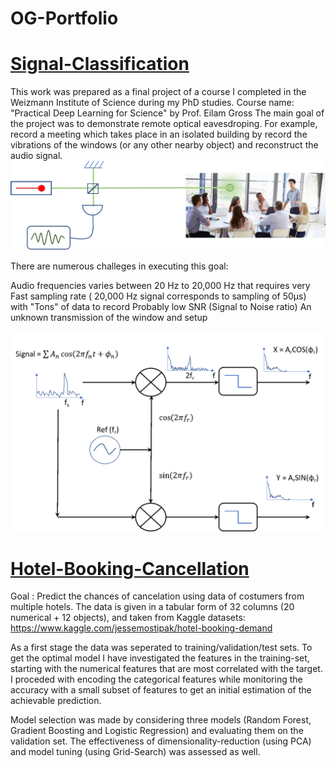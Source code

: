 # OG-Portfolio

# [Signal-Classification](https://github.com/omrigo5/Signal-Classification)
This work was prepared as a final project of a course I completed in the Weizmann Institute of Science during my PhD studies. Course name: "Practical Deep Learning for Science" by Prof. Eilam Gross
The main goal of the project was to demonstrate remote optical eavesdroping. For example, record a meeting which takes place in an isolated building by record the vibrations of the windows (or any other nearby object) and reconstruct the audio signal. 
![](https://github.com/omrigo5/Signal-Classification/blob/master/objective.jpg)

There are numerous challeges in executing this goal:

Audio frequencies varies between 20 Hz to 20,000 Hz that requires very Fast sampling rate ( 20,000 Hz signal corresponds to sampling of 50μs) with "Tons" of data to record
Probably low SNR (Signal to Noise ratio)
An unknown transmission of the window and setup

![](https://github.com/omrigo5/Signal-Classification/blob/master/Lock-in.png?raw=true)

# [Hotel-Booking-Cancellation](https://github.com/omrigo5/Hotel-Booking-Cancellation)
Goal : Predict the chances of cancelation using data of costumers from multiple hotels. The data is given in a tabular form of 32 columns (20 numerical + 12 objects), and taken from Kaggle datasets: https://www.kaggle.com/jessemostipak/hotel-booking-demand

As a first stage the data was seperated to training/validation/test sets. To get the optimal model I have investigated the features in the training-set, starting with the numerical features that are most correlated with the target. I proceded with encoding the categorical features while monitoring the accuracy with a small subset of features to get an initial estimation of the achievable prediction.

Model selection was made by considering three models (Random Forest, Gradient Boosting and Logistic Regression) and evaluating them on the validation set. The effectiveness of dimensionality-reduction (using PCA) and model tuning (using Grid-Search) was assessed as well.

